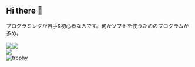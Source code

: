 ## Hi there 👋

プログラミングが苦手&初心者な人です。何かソフトを使うためのプログラムが多め。<br><br>
![](http://github-profile-summary-cards.vercel.app/api/cards/most-commit-language?username=rintaro-s&theme=2077)![](http://github-profile-summary-cards.vercel.app/api/cards/repos-per-language?username=rintaro-s&theme=2077)<br>![](http://github-profile-summary-cards.vercel.app/api/cards/profile-details?username=rintaro-s&theme=2077)<br>
![trophy](https://github-profile-trophy.vercel.app/?username=rintaro-s)

